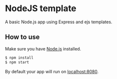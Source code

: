 # NodeJS template

A basic Node.js app using Express and ejs templates.

## How to use

Make sure you have [Node.js](http://nodejs.org/) installed.

```sh
$ npm install
$ npm start
```

By default your app will run on [localhost:8080](http://localhost:8080/).